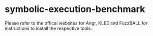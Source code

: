 # symbolic-execution-benchmark

Please refer to the offical websites for Angr, KLEE and FuzzBALL for instructions to install the respective tools.